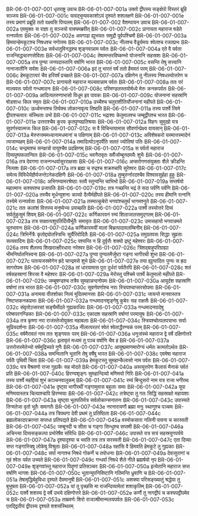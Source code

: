 BR-06-01-007-001	धृतराष्ट्र उवाच
BR-06-01-007-001a	उक्तो द्वीपस्य सङ्क्षेपो विस्तरं ब्रूहि सञ्जय
BR-06-01-007-001c	यावद्भूम्यवकाशोऽयं दृश्यते शशलक्षणे
BR-06-01-007-001e	तस्य प्रमाणं प्रब्रूहि ततो वक्ष्यसि पिप्पलम्
BR-06-01-007-002	वैशम्पायन उवाच
BR-06-01-007-002a	एवमुक्तः स राज्ञा तु सञ्जयो वाक्यमब्रवीत्
BR-06-01-007-002c	प्रागायता महाराज षडेते रत्नपर्वताः
BR-06-01-007-002e	अवगाढा ह्युभयतः समुद्रौ पूर्वपश्चिमौ
BR-06-01-007-003a	हिमवान्हेमकूटश्च निषधश्च नगोत्तमः
BR-06-01-007-003c	नीलश्च वैडूर्यमयः श्वेतश्च रजतप्रभः
BR-06-01-007-003e	सर्वधातुविनद्धश्च शृङ्गवान्नाम पर्वतः
BR-06-01-007-004a	एते वै पर्वता राजन्सिद्धचारणसेविताः
BR-06-01-007-004c	तेषामन्तरविष्कम्भो योजनानि सहस्रशः
BR-06-01-007-005a	तत्र पुण्या जनपदास्तानि वर्षाणि भारत
BR-06-01-007-005c	वसन्ति तेषु सत्त्वानि नानाजातीनि सर्वशः
BR-06-01-007-006a	इदं तु भारतं वर्षं ततो हैमवतं परम्
BR-06-01-007-006c	हेमकूटात्परं चैव हरिवर्षं प्रचक्षते
BR-06-01-007-007a	दक्षिणेन तु नीलस्य निषधस्योत्तरेण च
BR-06-01-007-007c	प्रागायतो महाराज माल्यवान्नाम पर्वतः
BR-06-01-007-008a	ततः परं माल्यवतः पर्वतो गन्धमादनः
BR-06-01-007-008c	परिमण्डलस्तयोर्मध्ये मेरुः कनकपर्वतः
BR-06-01-007-009a	आदित्यतरुणाभासो विधूम इव पावकः
BR-06-01-007-009c	योजनानां सहस्राणि षोडशाधः किल स्मृतः
BR-06-01-007-010a	उच्चैश्च चतुराशीतिर्योजनानां महीपते
BR-06-01-007-010c	ऊर्ध्वमन्तश्च तिर्यक्च लोकानावृत्य तिष्ठति
BR-06-01-007-011a	तस्य पार्श्वे त्विमे द्वीपाश्चत्वारः संस्थिताः प्रभो
BR-06-01-007-011c	भद्राश्वः केतुमालश्च जम्बूद्वीपश्च भारत
BR-06-01-007-011e	उत्तराश्चैव कुरवः कृतपुण्यप्रतिश्रयाः
BR-06-01-007-012a	विहगः सुमुखो यत्र सुपर्णस्यात्मजः किल
BR-06-01-007-012c	स वै विचिन्तयामास सौवर्णान्प्रेक्ष्य वायसान्
BR-06-01-007-013a	मेरुरुत्तममध्यानामधमानां च पक्षिणाम्
BR-06-01-007-013c	अविशेषकरो यस्मात्तस्मादेनं त्यजाम्यहम्
BR-06-01-007-014a	तमादित्योऽनुपर्येति सततं ज्योतिषां पतिः
BR-06-01-007-014c	चन्द्रमाश्च सनक्षत्रो वायुश्चैव प्रदक्षिणम्
BR-06-01-007-015a	स पर्वतो महाराज दिव्यपुष्पफलान्वितः
BR-06-01-007-015c	भवनैरावृतः सर्वैर्जाम्बूनदमयैः शुभैः
BR-06-01-007-016a	तत्र देवगणा राजन्गन्धर्वासुरराक्षसाः
BR-06-01-007-016c	अप्सरोगणसंयुक्ताः शैले क्रीडन्ति नित्यशः
BR-06-01-007-017a	तत्र ब्रह्मा च रुद्रश्च शक्रश्चापि सुरेश्वरः
BR-06-01-007-017c	समेत्य विविधैर्यज्ञैर्यजन्तेऽनेकदक्षिणैः
BR-06-01-007-018a	तुम्बुरुर्नारदश्चैव विश्वावसुर्हहा हुहूः
BR-06-01-007-018c	अभिगम्यामरश्रेष्ठाः स्तवै स्तुन्वन्ति चाभिभो
BR-06-01-007-019a	सप्तर्षयो महात्मानः कश्यपश्च प्रजापतिः
BR-06-01-007-019c	तत्र गच्छन्ति भद्रं ते सदा पर्वणि पर्वणि
BR-06-01-007-020a	तस्यैव मूर्धन्युशनाः काव्यो दैत्यैर्महीपते
BR-06-01-007-020c	तस्य हीमानि रत्नानि तस्येमे रत्नपर्वताः
BR-06-01-007-021a	तस्मात्कुबेरो भगवांश्चतुर्थं भागमश्नुते
BR-06-01-007-021c	ततः कलांशं वित्तस्य मनुष्येभ्यः प्रयच्छति
BR-06-01-007-022a	पार्श्वे तस्योत्तरे दिव्यं सर्वर्तुकुसुमं शिवम्
BR-06-01-007-022c	कर्णिकारवनं रम्यं शिलाजालसमुद्गतम्
BR-06-01-007-023a	तत्र साक्षात्पशुपतिर्दिव्यैर्भूतैः समावृतः
BR-06-01-007-023c	उमासहायो भगवान्रमते भूतभावनः
BR-06-01-007-024a	कर्णिकारमयीं मालां बिभ्रत्पादावलम्बिनीम्
BR-06-01-007-024c	त्रिभिर्नेत्रैः कृतोद्द्योतस्त्रिभिः सूर्यैरिवोदितैः
BR-06-01-007-025a	तमुग्रतपसः सिद्धाः सुव्रताः सत्यवादिनः
BR-06-01-007-025c	पश्यन्ति न हि दुर्वृत्तैः शक्यो द्रष्टुं महेश्वरः
BR-06-01-007-026a	तस्य शैलस्य शिखरात्क्षीरधारा नरेश्वर
BR-06-01-007-026c	त्रिंशद्बाहुपरिग्राह्या भीमनिर्घातनिस्वना
BR-06-01-007-027a	पुण्या पुण्यतमैर्जुष्टा गङ्गा भागीरथी शुभा
BR-06-01-007-027c	पतत्यजस्रवेगेन ह्रदे चान्द्रमसे शुभे
BR-06-01-007-027e	तया ह्युत्पादितः पुण्यः स ह्रदः सागरोपमः
BR-06-01-007-028a	तां धारयामास पुरा दुर्धरां पर्वतैरपि
BR-06-01-007-028c	शतं वर्षसहस्राणां शिरसा वै महेश्वरः
BR-06-01-007-029a	मेरोस्तु पश्चिमे पार्श्वे केतुमालो महीपते
BR-06-01-007-029c	जम्बूषण्डश्च तत्रैव सुमहान्नन्दनोपमः
BR-06-01-007-030a	आयुर्दश सहस्राणि वर्षाणां तत्र भारत
BR-06-01-007-030c	सुवर्णवर्णाश्च नराः स्त्रियश्चाप्सरसोपमाः
BR-06-01-007-031a	अनामया वीतशोका नित्यं मुदितमानसाः
BR-06-01-007-031c	जायन्ते मानवास्तत्र निष्टप्तकनकप्रभाः
BR-06-01-007-032a	गन्धमादनशृङ्गेषु कुबेरः सह राक्षसैः
BR-06-01-007-032c	संवृतोऽप्सरसां सङ्घैर्मोदते गुह्यकाधिपः
BR-06-01-007-033a	गन्धमादनपादेषु परेष्वपरगण्डिकाः
BR-06-01-007-033c	एकादश सहस्राणि वर्षाणां परमायुषः
BR-06-01-007-034a	तत्र कृष्णा नरा राजंस्तेजोयुक्ता महाबलाः
BR-06-01-007-034c	स्त्रियश्चोत्पलपत्राभाः सर्वाः सुप्रियदर्शनाः
BR-06-01-007-035a	नीलात्परतरं श्वेतं श्वेताद्धैरण्यकं परम्
BR-06-01-007-035c	वर्षमैरावतं नाम ततः शृङ्गवतः परम्
BR-06-01-007-036a	धनुःसंस्थे महाराज द्वे वर्षे दक्षिणोत्तरे
BR-06-01-007-036c	इलावृतं मध्यमं तु पञ्च वर्षाणि चैव ह
BR-06-01-007-037a	उत्तरोत्तरमेतेभ्यो वर्षमुद्रिच्यते गुणैः
BR-06-01-007-037c	आयुष्प्रमाणमारोग्यं धर्मतः कामतोऽर्थतः
BR-06-01-007-038a	समन्वितानि भूतानि तेषु वर्षेषु भारत
BR-06-01-007-038c	एवमेषा महाराज पर्वतैः पृथिवी चिता
BR-06-01-007-039a	हेमकूटस्तु सुमहान्कैलासो नाम पर्वतः
BR-06-01-007-039c	यत्र वैश्रवणो राजा गुह्यकैः सह मोदते
BR-06-01-007-040a	अस्त्युत्तरेण कैलासं मैनाकं पर्वतं प्रति
BR-06-01-007-040c	हिरण्यशृङ्गः सुमहान्दिव्यो मणिमयो गिरिः
BR-06-01-007-041a	तस्य पार्श्वे महद्दिव्यं शुभं काञ्चनवालुकम्
BR-06-01-007-041c	रम्यं बिन्दुसरो नाम यत्र राजा भगीरथः
BR-06-01-007-041e	दृष्ट्वा भागीरथीं गङ्गामुवास बहुलाः समाः
BR-06-01-007-042a	यूपा मणिमयास्तत्र चित्याश्चापि हिरण्मयाः
BR-06-01-007-042c	तत्रेष्ट्वा तु गतः सिद्धिं सहस्राक्षो महायशाः
BR-06-01-007-043a	सृष्ट्वा भूतपतिर्यत्र सर्वलोकान्सनातनः
BR-06-01-007-043c	उपास्यते तिग्मतेजा वृतो भूतैः समागतैः
BR-06-01-007-043e	नरनारायणौ ब्रह्मा मनुः स्थाणुश्च पञ्चमः
BR-06-01-007-044a	तत्र त्रिपथगा देवी प्रथमं तु प्रतिष्ठिता
BR-06-01-007-044c	ब्रह्मलोकादपक्रान्ता सप्तधा प्रतिपद्यते
BR-06-01-007-045a	वस्वोकसारा नलिनी पावना च सरस्वती
BR-06-01-007-045c	जम्बूनदी च सीता च गङ्गा सिन्धुश्च सप्तमी
BR-06-01-007-046a	अचिन्त्या दिव्यसङ्कल्पा प्रभोरेषैव संविधिः
BR-06-01-007-046c	उपासते यत्र सत्रं सहस्रयुगपर्यये
BR-06-01-007-047a	दृश्यादृश्या च भवति तत्र तत्र सरस्वती
BR-06-01-007-047c	एता दिव्याः सप्त गङ्गास्त्रिषु लोकेषु विश्रुताः
BR-06-01-007-048a	रक्षांसि वै हिमवति हेमकूटे तु गुह्यकाः
BR-06-01-007-048c	सर्पा नागाश्च निषधे गोकर्णे च तपोधनाः
BR-06-01-007-049a	देवासुराणां च गृहं श्वेतः पर्वत उच्यते
BR-06-01-007-049c	गन्धर्वा निषधे शैले नीले ब्रह्मर्षयो नृप
BR-06-01-007-049e	शृङ्गवांस्तु महाराज पितॄणां प्रतिसञ्चरः
BR-06-01-007-050a	इत्येतानि महाराज सप्त वर्षाणि भागशः
BR-06-01-007-050c	भूतान्युपनिविष्टानि गतिमन्ति ध्रुवाणि च
BR-06-01-007-051a	तेषामृद्धिर्बहुविधा दृश्यते दैवमानुषी
BR-06-01-007-051c	अशक्या परिसङ्ख्यातुं श्रद्धेया तु बुभूषता
BR-06-01-007-052a	यां तु पृच्छसि मा राजन्दिव्यामेतां शशाकृतिम्
BR-06-01-007-052c	पार्श्वे शशस्य द्वे वर्षे उभये दक्षिणोत्तरे
BR-06-01-007-052e	कर्णौ तु नागद्वीपं च कश्यपद्वीपमेव च
BR-06-01-007-053a	ताम्रवर्णः शिरो राजञ्श्रीमान्मलयपर्वतः
BR-06-01-007-053c	एतद्द्वितीयं द्वीपस्य दृश्यते शशसंस्थितम्
